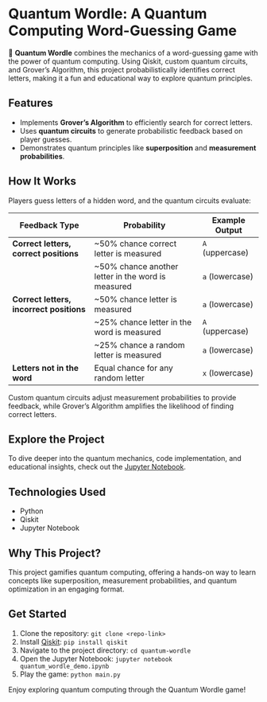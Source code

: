 # Quantum Wordle: A Quantum Computing Word-Guessing Game

🚀 **Quantum Wordle** combines the mechanics of a word-guessing game with the power of quantum computing. Using Qiskit, custom quantum circuits, and Grover’s Algorithm, this project probabilistically identifies correct letters, making it a fun and educational way to explore quantum principles.

## Features
- Implements **Grover’s Algorithm** to efficiently search for correct letters.
- Uses **quantum circuits** to generate probabilistic feedback based on player guesses.
- Demonstrates quantum principles like **superposition** and **measurement probabilities**.

## How It Works
Players guess letters of a hidden word, and the quantum circuits evaluate:

| Feedback Type                   | Probability        | Example Output       |
|---------------------------------|--------------------|----------------------|
| **Correct letters, correct positions** | ~50% chance correct letter is measured | `A` (uppercase)       |
|                                 | ~50% chance another letter in the word is measured | `a` (lowercase)       |
| **Correct letters, incorrect positions** | ~50% chance letter is measured         | `a` (lowercase)       |
|                                 | ~25% chance letter in the word is measured | `A` (uppercase)       |
|                                 | ~25% chance a random letter is measured    | `a` (lowercase)       |
| **Letters not in the word**     | Equal chance for any random letter         | `x` (lowercase)       |


Custom quantum circuits adjust measurement probabilities to provide feedback, while Grover’s Algorithm amplifies the likelihood of finding correct letters.

## Explore the Project
To dive deeper into the quantum mechanics, code implementation, and educational insights, check out the [Jupyter Notebook](https://github.com/matttavares9/quantum-wordle/blob/main/quantum_wordle_demo.ipynb).

## Technologies Used
- Python
- Qiskit
- Jupyter Notebook

## Why This Project?
This project gamifies quantum computing, offering a hands-on way to learn concepts like superposition, measurement probabilities, and quantum optimization in an engaging format.

## Get Started
1. Clone the repository: `git clone <repo-link>`
2. Install [Qiskit](https://docs.quantum.ibm.com/guides/install-qiskit): `pip install qiskit`
3. Navigate to the project directory: `cd quantum-wordle`
4. Open the Jupyter Notebook: `jupyter notebook quantum_wordle_demo.ipynb`
5. Play the game: `python main.py`

Enjoy exploring quantum computing through the Quantum Wordle game!

